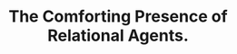 ---
name: "The Comforting Presence Of Relational Agents"
title: "The Comforting Presence of Relational Agents."
project: null
event: "Proceedings of the ACM SIGCHI Conference on Human Factors in Computing Systems (CHI), Montreal, Canada."
authors:
- name: "Bickmore, T.."
- name: "Schulman, D.."
year: 2006
resources:
- name: "06_CHI_BTSD"
  src: "06_CHI_BTSD.pdf"
external_url: null
draft: false
---